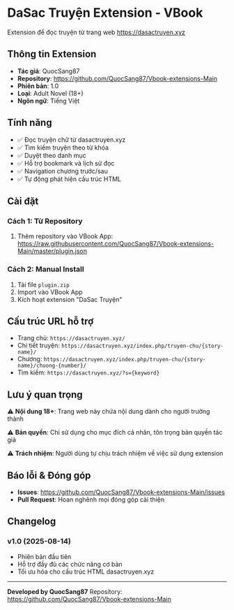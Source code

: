 # DaSac Truyện Extension - VBook

Extension để đọc truyện từ trang web https://dasactruyen.xyz

## Thông tin Extension
- **Tác giả**: QuocSang87
- **Repository**: https://github.com/QuocSang87/Vbook-extensions-Main
- **Phiên bản**: 1.0
- **Loại**: Adult Novel (18+)
- **Ngôn ngữ**: Tiếng Việt

## Tính năng
- ✅ Đọc truyện chữ từ dasactruyen.xyz
- ✅ Tìm kiếm truyện theo từ khóa
- ✅ Duyệt theo danh mục  
- ✅ Hỗ trợ bookmark và lịch sử đọc
- ✅ Navigation chương trước/sau
- ✅ Tự động phát hiện cấu trúc HTML

## Cài đặt

### Cách 1: Từ Repository
1. Thêm repository vào VBook App:
https://raw.githubusercontent.com/QuocSang87/Vbook-extensions-Main/master/plugin.json


### Cách 2: Manual Install
1. Tải file `plugin.zip`
2. Import vào VBook App
3. Kích hoạt extension "DaSac Truyện"

## Cấu trúc URL hỗ trợ
- Trang chủ: `https://dasactruyen.xyz/`
- Chi tiết truyện: `https://dasactruyen.xyz/index.php/truyen-chu/{story-name}/`
- Chương: `https://dasactruyen.xyz/index.php/truyen-chu/{story-name}/chuong-{number}/`
- Tìm kiếm: `https://dasactruyen.xyz/?s={keyword}`

## Lưu ý quan trọng
⚠️ **Nội dung 18+**: Trang web này chứa nội dung dành cho người trưởng thành

⚠️ **Bản quyền**: Chỉ sử dụng cho mục đích cá nhân, tôn trọng bản quyền tác giả

⚠️ **Trách nhiệm**: Người dùng tự chịu trách nhiệm về việc sử dụng extension

## Báo lỗi & Đóng góp
- **Issues**: https://github.com/QuocSang87/Vbook-extensions-Main/issues
- **Pull Request**: Hoan nghênh mọi đóng góp cải thiện

## Changelog
### v1.0 (2025-08-14)
- Phiên bản đầu tiên
- Hỗ trợ đầy đủ các chức năng cơ bản
- Tối ưu hóa cho cấu trúc HTML dasactruyen.xyz

---
**Developed by QuocSang87** 
Repository: https://github.com/QuocSang87/Vbook-extensions-Main